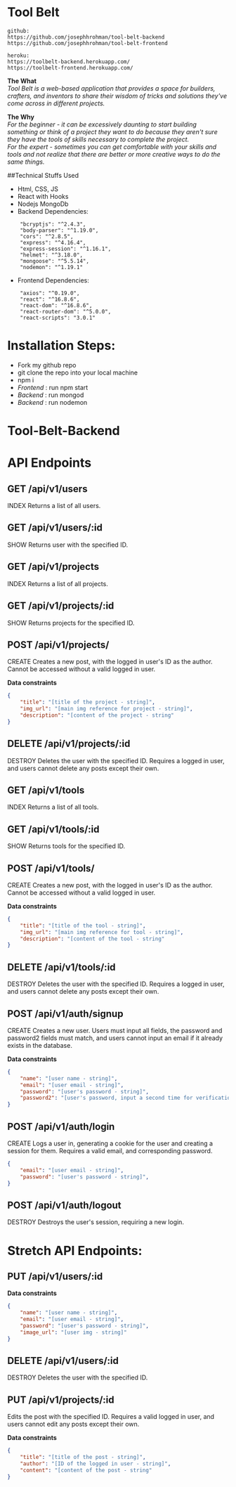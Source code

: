 # Tool Belt
```
github:
https://github.com/josephhrohman/tool-belt-backend
https://github.com/josephhrohman/tool-belt-frontend

heroku:
https://toolbelt-backend.herokuapp.com/
https://toolbelt-frontend.herokuapp.com/

```

**The What**
<br/>
*Tool Belt is a web-based application that provides a space for builders, crafters, and inventors to share their
wisdom of tricks and solutions they've come across in different projects.*

**The Why**
<br/>
*For the beginner - it can be excessively daunting to start building something or think of a project they want to do 
because they aren't sure they have the tools of skills necessary to complete the project. 
<br/>
For the expert - sometimes you can get comfortable with your skills and tools and not realize that there are better or
more creative ways to do the same things.*

##Technical Stuffs Used
- Html, CSS, JS
- React with Hooks
- Nodejs MongoDb
- Backend Dependencies:
```
    "bcryptjs": "^2.4.3",
    "body-parser": "^1.19.0",
    "cors": "^2.8.5",
    "express": "^4.16.4",
    "express-session": "^1.16.1",
    "helmet": "^3.18.0",
    "mongoose": "^5.5.14",
    "nodemon": "^1.19.1"
```
- Frontend Dependencies:
```
    "axios": "^0.19.0",
    "react": "^16.8.6",
    "react-dom": "^16.8.6",
    "react-router-dom": "^5.0.0",
    "react-scripts": "3.0.1"
```

# Installation Steps:
- Fork my github repo
- git clone the repo into your local machine
- npm i
- *Frontend* : run npm start
- *Backend* : run mongod
- *Backend* : run nodemon

# Tool-Belt-Backend

# API Endpoints

<!-- Users -->
## GET /api/v1/users

INDEX
Returns a list of all users.

## GET /api/v1/users/:id

SHOW
Returns user with the specified ID.

<!-- Projects -->
## GET /api/v1/projects

INDEX
Returns a list of all projects.

## GET /api/v1/projects/:id

SHOW
Returns projects for the specified ID.

## POST /api/v1/projects/

CREATE
Creates a new post, with the logged in user's ID as the author. Cannot be accessed without a valid logged in user.

**Data constraints**
```json
{
    "title": "[title of the project - string]",
    "img_url": "[main img reference for project - string]",
    "description": "[content of the project - string"
}
```

## DELETE /api/v1/projects/:id

DESTROY
Deletes the user with the specified ID. Requires a logged in user, and users cannot delete any posts except their own.

<!-- Tools -->
## GET /api/v1/tools

INDEX
Returns a list of all tools.

## GET /api/v1/tools/:id

SHOW
Returns tools for the specified ID.

## POST /api/v1/tools/

CREATE
Creates a new post, with the logged in user's ID as the author. Cannot be accessed without a valid logged in user.

**Data constraints**
```json
{
    "title": "[title of the tool - string]",
    "img_url": "[main img reference for tool - string]",
    "description": "[content of the tool - string"
}
```

## DELETE /api/v1/tools/:id

DESTROY
Deletes the user with the specified ID. Requires a logged in user, and users cannot delete any posts except their own.

<!-- Auth -->
## POST /api/v1/auth/signup

CREATE
Creates a new user. Users must input all fields, the password and password2 fields must match, and users cannot input an email if it already exists in the database.

**Data constraints**

```json
{
    "name": "[user name - string]",
    "email": "[user email - string]",
    "password": "[user's password - string]",
    "password2": "[user's password, input a second time for verification - string]"
}
```

## POST /api/v1/auth/login

CREATE
Logs a user in, generating a cookie for the user and creating a session for them. Requires a valid email, and corresponding password.

```json
{
    "email": "[user email - string]",
    "password": "[user's password - string]",
}
```

## POST /api/v1/auth/logout

DESTROY
Destroys the user's session, requiring a new login.


# Stretch API Endpoints:

<!-- Users -->
## PUT /api/v1/users/:id

**Data constraints**
```json
{
    "name": "[user name - string]",
    "email": "[user email - string]",
    "password": "[user's password - string]",
    "image_url": "[user img - string]"
}
```

## DELETE /api/v1/users/:id

DESTROY
Deletes the user with the specified ID.

<!-- Projects -->
## PUT /api/v1/projects/:id

Edits the post with the specified ID. Requires a valid logged in user, and users cannot edit any posts except their own.

**Data constraints**
```json
{
    "title": "[title of the post - string]",
    "author": "[ID of the logged in user - string]",
    "content": "[content of the post - string"
}
```
